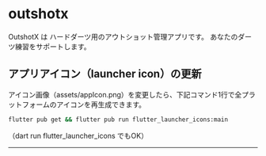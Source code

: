 # outshotx

OutshotX は ハードダーツ用のアウトショット管理アプリです。
あなたのダーツ練習をサポートします。

## アプリアイコン（launcher icon）の更新

アイコン画像（assets/appIcon.png）を変更したら、下記コマンド1行で全プラットフォームのアイコンを再生成できます。

```sh
flutter pub get && flutter pub run flutter_launcher_icons:main
```

（dart run flutter_launcher_icons でもOK）

---
